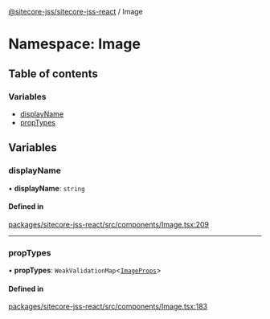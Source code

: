 [@sitecore-jss/sitecore-jss-react](../README.md) / Image

# Namespace: Image

## Table of contents

### Variables

- [displayName](Image.md#displayname)
- [propTypes](Image.md#proptypes)

## Variables

### displayName

• **displayName**: `string`

#### Defined in

[packages/sitecore-jss-react/src/components/Image.tsx:209](https://github.com/Sitecore/jss/blob/bcac2d1f6/packages/sitecore-jss-react/src/components/Image.tsx#L209)

___

### propTypes

• **propTypes**: `WeakValidationMap`\<[`ImageProps`](../interfaces/ImageProps.md)\>

#### Defined in

[packages/sitecore-jss-react/src/components/Image.tsx:183](https://github.com/Sitecore/jss/blob/bcac2d1f6/packages/sitecore-jss-react/src/components/Image.tsx#L183)
